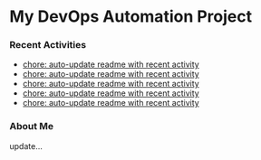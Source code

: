 # My DevOps Automation Project

### Recent Activities
<!-- activity:START -->
- [chore: auto-update readme with recent activity](https://github.com/kaigiii/mybowling-app/commit/d996a5f63328517d08cf615c3ac093f514a6614f)
- [chore: auto-update readme with recent activity](https://github.com/kaigiii/mybowling-app/commit/16f1f7127c12d7c7f89a582a344ab49580e3870d)
- [chore: auto-update readme with recent activity](https://github.com/kaigiii/mybowling-app/commit/c2a0ffb1450fde8f6faa34c9b8811d49c919f9fb)
- [chore: auto-update readme with recent activity](https://github.com/kaigiii/mybowling-app/commit/dffecee03d3e2c57eec2e09672a78c3a9ac8da8e)
- [chore: auto-update readme with recent activity](https://github.com/kaigiii/mybowling-app/commit/34e99fa9496223646d07344132a3695e4a83f10b)
<!-- activity:END -->

### About Me
<!-- MYLINKS:START -->
<!-- MYLINKS:END -->

update...

